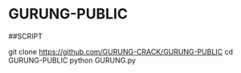 # GURUNG-PUBLIC
##SCRIPT








git clone https://github.com/GURUNG-CRACK/GURUNG-PUBLIC
cd GURUNG-PUBLIC 
python GURUNG.py
